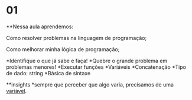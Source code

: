 # 01

**Nessa aula aprendemos:

Como resolver problemas na linguagem de programação;

Como melhorar minha lógica de programação;

*Identifique o que já sabe e faça!
*Quebre o grande problema em problemas menores!
*Executar funções
*Variáveis
*Concatenação
*Tipo de dado: string
*Básica de sintaxe

**insights
    *sempre que perceber que algo varia, precisamos de uma [variável](https://developer.mozilla.org/en-US/docs/Web/JavaScript/Reference/Statements/var).
